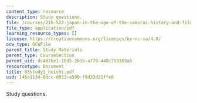 ```yaml
---
content_type: resource
description: Study questions.
file: /courses/21h-522-japan-in-the-age-of-the-samurai-history-and-film-fall-2006/146a11348dccd933a590f9d33d21ffe8_03study1_hoichi.pdf
file_type: application/pdf
learning_resource_types: []
license: https://creativecommons.org/licenses/by-nc-sa/4.0/
ocw_type: OCWFile
parent_title: Study Materials
parent_type: CourseSection
parent_uid: dc407be1-10d5-201b-a779-448c753389a6
resourcetype: Document
title: 03study1_hoichi.pdf
uid: 146a1134-8dcc-d933-a590-f9d33d21ffe8
---
```

Study questions.